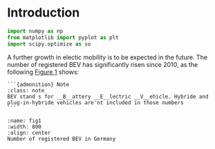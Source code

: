 # Introduction

```python
import numpy as np
from matplotlib import pyplot as plt
import scipy.optimize as so
```

A further growth in electic mobility is to be expected in the future. The number of registered BEV has significantly risen since 2010, as the following [Figure 1](fig1) shows:

````{margin}
```{admonition} Note
:class: note
BEV stand s for __B__attery __E__lectric __V__ehicle. Hybride and plug-in-hybride vehicles are'nt included in those numbers
```
````

```{figure} img/e-autos-zulassung.png
:name: fig1
:width: 800
:align: center
Number of registered BEV in Germany
```

```python

```
